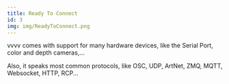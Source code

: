 ```yaml
---
title: Ready To Connect
id: 3
img: img/ReadyToConnect.png
---
```


vvvv comes with support for many hardware devices, like the Serial Port, color and depth cameras,...

Also, it speaks most common protocols, like OSC, UDP, ArtNet, ZMQ, MQTT, Websocket, HTTP, RCP...
